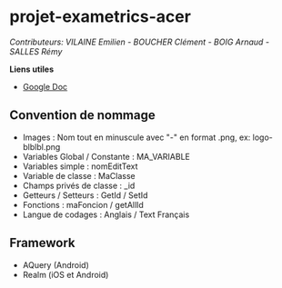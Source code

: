 # projet-exametrics-acer

_Contributeurs:_
_VILAINE Emilien_
_- BOUCHER Clément_
_- BOIG Arnaud_
_- SALLES Rémy_

**Liens utiles**

- [Google Doc](https://docs.google.com/document/d/1kJP19peR7ON1590L4QD77AjHcUk53T8L3r78Vx9-ezI/edit "Google Doc")


## Convention de nommage

- Images :  Nom tout en minuscule avec "-" en format .png, ex: logo-blblbl.png 
- Variables Global / Constante : MA_VARIABLE
- Variables simple : nomEditText
- Variable de classe : MaClasse
- Champs privés de classe : _id
- Getteurs / Setteurs : GetId / SetId
- Fonctions : maFoncion / getAllId
- Langue de codages : Anglais / Text Français

## Framework

- AQuery (Android)
- Realm (iOS et Android)
